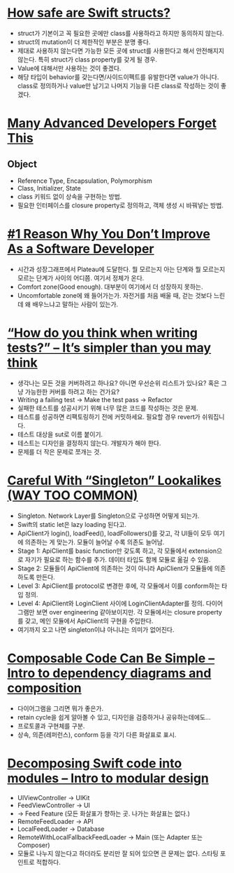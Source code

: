 # [How safe are Swift structs?](https://youtu.be/3zSuAkIt9jY)
- struct가 기본이고 꼭 필요한 곳에만 class를 사용하라고 하지만 동의하지 않는다.
- struct의 mutation이 더 제한적인 부분은 분명 좋다.
- 제대로 사용하지 않는다면 가능한 모든 곳에 struct를 사용한다고 해서 안전해지지 않는다. 특히 struct가 class property를 갖게 될 경우.
- Value에 대해서만 사용하는 것이 좋겠다.
- 해당 타입이 behavior를 갖는다면/사이드이펙트를 유발한다면 value가 아니다. class로 정의하거나 value만 남기고 나머지 기능을 다른 class로 작성하는 것이 좋겠다.

# [Many Advanced Developers Forget This](https://www.youtube.com/watch?v=nh5LipqIt4g)
## Object
- Reference Type, Encapsulation, Polymorphism
- Class, Initializer, State
- class 키워드 없이 상속을 구현하는 방법.
- 필요한 인터페이스를 closure property로 정의하고, 객체 생성 시 바꿔넣는 방법.

# [#1 Reason Why You Don’t Improve As a Software Developer](https://www.youtube.com/watch?v=csm6kK8jUkY)
- 시간과 성장그래프에서 Plateau에 도달한다. 뭘 모르는지 아는 단계와 뭘 모르는지 모르는 단계가 사이의 어디쯤. 여기서 정체가 온다.
- Comfort zone(Good enough). 대부분이 여기에서 더 성장하지 못하는.
- Uncomfortable zone에 왜 들어가는가. 자전거를 처음 배울 때, 걷는 것보다 느린데 왜 배우느냐고 말하는 사람이 있는가.

# [“How do you think when writing tests?” – It’s simpler than you may think](https://www.youtube.com/watch?v=9CyIrbCNWPs)
- 생각나는 모든 것을 커버하려고 하나요? 아니면 우선순위 리스트가 있나요? 혹은 그냥 가능한한 커버를 하려고 하는 건가요?
- Writing a failing test -> Make the test pass -> Refactor
- 실패한 테스트를 성공시키기 위해 너무 많은 코드를 작성하는 것은 문제.
- 테스트를 성공하면 리팩토링하기 전에 커밋하세요. 필요할 경우 revert가 쉬워집니다.
- 테스트 대상을 sut로 이름 붙이기.
- 테스트는 디자인을 결정하지 않는다. 개발자가 해야 한다.
- 문제를 더 작은 문제로 쪼개는 것.

# [Careful With “Singleton” Lookalikes (WAY TOO COMMON)](https://www.youtube.com/watch?v=YrLzLiAoOnY)
- Singleton. Network Layer를 Singleton으로 구성하면 어떻게 되는가.
- Swift의 static let은 lazy loading 된다고.
- ApiClient가 login(), loadFeed(), loadFollowers()를 갖고, 각 UI들이 모두 여기에 의존하는 게 맞는가. 모듈이 늘어날 수록 의존도 늘어남.
- Stage 1: ApiClient를 basic function만 갖도록 하고, 각 모듈에서 extension으로 자기가 필요로 하는 함수를 추가. 데이터 타입도 함께 모듈로 옮길 수 있음.
- Stage 2: 모듈들이 ApiClient에 의존하는 것이 아니라 ApiClient가 모듈들에 의존하도록 만든다. 
- Level 3: ApiClient를 protocol로 변경한 후에, 각 모듈에서 이를 conform하는 타입 정의.
- Level 4: ApiClient와 LoginClient 사이에 LoginClientAdapter를 정의. 다이어그램만 보면 over engineering 같아보이지만. 각 모듈에서는 closure property를 갖고, 메인 모듈에서 ApiClient의 구현을 주입한다.
- 여기까지 오고 나면 singleton이냐 아니냐는 의미가 없어진다.

# [Composable Code Can Be Simple – Intro to dependency diagrams and composition](https://www.youtube.com/watch?v=Mk34R-Q9-RE)
- 다이어그램을 그리면 뭐가 좋은가. 
- retain cycle을 쉽게 알아볼 수 있고, 디자인을 검증하거나 공유하는데에도...
- 프로토콜과 구현체를 구분.
- 상속, 의존(레퍼런스), conform 등을 각기 다른 화살표로 표시.

# [Decomposing Swift code into modules – Intro to modular design](https://www.youtube.com/watch?v=E0_3uTdCVew)
- UIViewController -> UIKit
- FeedViewController -> UI
- <FeedLoader> -> Feed Feature (모든 화살표가 향하는 곳. 나가는 화살표는 없다.)
- RemoteFeedLoader -> API
- LocalFeedLoader -> Database
- RemoteWithLocalFallbackFeedLoader -> Main (또는 Adapter 또는 Composer)
- 모듈로 나누지 않는다고 하더라도 분리만 잘 되어 있으면 큰 문제는 없다. 스타팅 포인트로 적합하다.
